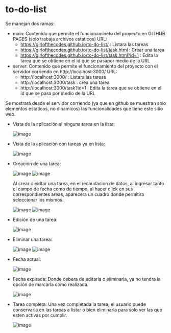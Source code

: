 # to-do-list
Se manejan dos ramas: 
* main: Contenido que permite el funcionamineto del proyecto en GITHUB PAGES (solo trabaja archivos estaticos)
  URL:
  - https://girlofthecodes.github.io/to-do-list/ : Listara las tareas
  - https://girlofthecodes.github.io/to-do-list/task.html : Crear una tarea 
  - https://girlofthecodes.github.io/to-do-list/task.html?id=1 : Edita la tarea que se obtiene en el id que se pasapor medio de la URL
* server: Contenido que permite el funcionamiento del proyecto con el servidor corriendo en http://localhost:3000/
  URL:
  - http://localhost:3000/ : Listara las tareas
  - http://localhost:3000/task : crea una tarea
  - http://localhost:3000/task?id=1 : Edita la tarea que se obtiene en el id que se pasa por medio de la URL

Se mostrará desde el servidor corriendo (ya que en github se muestran solo elementos estaticos, no dinamicos) las funcionalidades que tiene este sitio web. 
- Vista de la aplicación si nínguna tarea en la lista:
  
  ![image](https://github.com/user-attachments/assets/b1819a0b-eaad-4bb9-aaa0-1139e6f1d556)

- Vista de la aplicación con tareas ya en lista:

  ![image](https://github.com/user-attachments/assets/c72a7629-cbdc-4171-8ce0-945fdc1d3f88)

- Creacion de una tarea:
  
  ![image](https://github.com/user-attachments/assets/9f7c8372-7d28-4bdf-8ed8-25c829827ab0) ![image](https://github.com/user-attachments/assets/cee8952d-e776-4cf9-86d5-5277d4f24d39)

  Al crear o eidtar una tarea, en el recaudacion de datos, al ingresar tanto el campo de fecha como de tiempo, al hacer click en sus correspondientes areas, aparecera un cuadro donde permitira seleccionar los mismos.

  ![image](https://github.com/user-attachments/assets/71eb3664-1df1-49d7-93bb-343545a0c908) ![image](https://github.com/user-attachments/assets/00d0c4a1-5a41-48f0-9ba7-b933b6fbb1ed)


- Edición de una tarea:

  ![image](https://github.com/user-attachments/assets/4c13eadd-46b3-423e-80cd-9a9dbc403ed8)


- Eliminar una tarea:

  ![image](https://github.com/user-attachments/assets/706a5751-d109-4b5b-bd8e-89a3ba131929) ![image](https://github.com/user-attachments/assets/7276ee14-5c3d-4395-a379-e9fed3df9ef0)

- Fecha actual:

  ![image](https://github.com/user-attachments/assets/270644ae-503a-40fa-be4f-e9e3be4b6321)

- Fecha expirada:
  Donde debera de editarla o eliminarla, ya no tendra la opción de marcarla como realizada.
  
  ![image](https://github.com/user-attachments/assets/dc8b1770-79ef-4336-bc33-1a52bac31985)

- Tarea completa:
  Una vez completada la tarea, el usuario puede conservarla en las tareas a listar o bien eliminarla para solo ver las que esten activas por cumplir.
  
  ![image](https://github.com/user-attachments/assets/0d0677ef-d64c-41a9-acc7-c2935b1d2f49)


  
